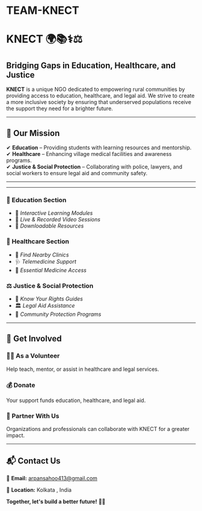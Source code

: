 # TEAM-KNECT 
# KNECT 🌍📚⚕️⚖️  

## Bridging Gaps in Education, Healthcare, and Justice  

**KNECT** is a unique NGO dedicated to empowering rural communities by providing access to education, healthcare, and legal aid. We strive to create a more inclusive society by ensuring that underserved populations receive the support they need for a brighter future.  

---

## 🔹 Our Mission  
✔ **Education** – Providing students with learning resources and mentorship.  
✔ **Healthcare** – Enhancing village medical facilities and awareness programs.  
✔ **Justice & Social Protection** – Collaborating with police, lawyers, and social workers to ensure legal aid and community safety.  

---
---

### 🏫 Education Section  
- 📘 *Interactive Learning Modules*  
- 🎥 *Live & Recorded Video Sessions*  
- 📂 *Downloadable Resources*  

### 🏥 Healthcare Section  
- 🏥 *Find Nearby Clinics*  
- 🩺 *Telemedicine Support*  
- 💊 *Essential Medicine Access*  

### ⚖️ Justice & Social Protection  
- 📜 *Know Your Rights Guides*  
- 🏛 *Legal Aid Assistance*  
- 🤝 *Community Protection Programs*  

---

## 🚀 Get Involved  

### 🧑‍🏫 As a Volunteer  
Help teach, mentor, or assist in healthcare and legal services.  

### 💰 Donate  
Your support funds education, healthcare, and legal aid.  

### 🤝 Partner With Us  
Organizations and professionals can collaborate with KNECT for a greater impact.  

---

## 📬 Contact Us  
📧 **Email:** arpansahoo413@gmail.com
 
📍 **Location:** Kolkata , India  

**Together, let's build a better future!** 🚀🌱
